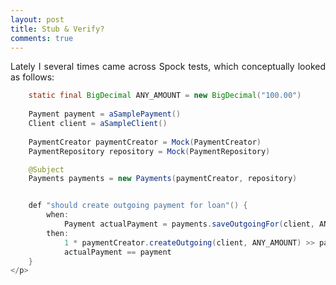 ```yaml
---
layout: post
title: Stub & Verify?
comments: true
---
```


<p style="text-align:justify;">
Lately I several times came across Spock tests, which conceptually looked as follows:

```java
    static final BigDecimal ANY_AMOUNT = new BigDecimal("100.00")
    
    Payment payment = aSamplePayment()
    Client client = aSampleClient()
    
    PaymentCreator paymentCreator = Mock(PaymentCreator)
    PaymentRepository repository = Mock(PaymentRepository)

    @Subject
    Payments payments = new Payments(paymentCreator, repository)


    def "should create outgoing payment for loan"() {
        when:
            Payment actualPayment = payments.saveOutgoingFor(client, ANY_AMOUNT)
        then:
            1 * paymentCreator.createOutgoing(client, ANY_AMOUNT) >> payment
            actualPayment == payment
    }
</p>
